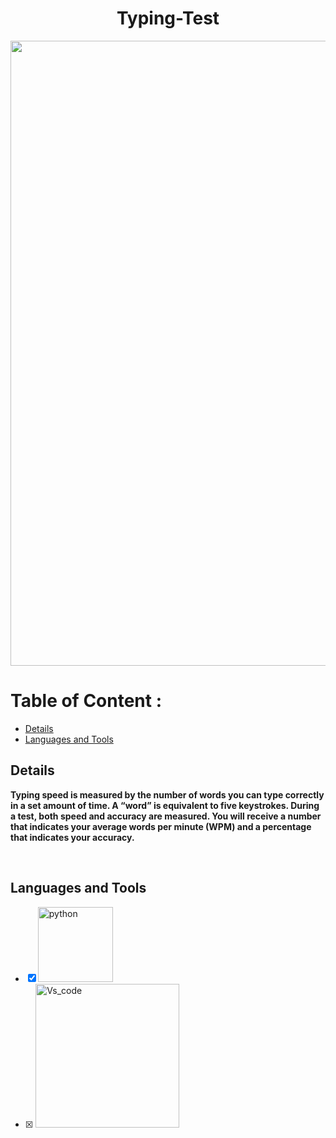 <h1 align="center">Typing-Test</h1>

<img align="center" src="https://github.com/Sahil-B07/Typing-Test/blob/main/assets/gifs/Typing%20Test.gif" width="1000">

# Table of Content :

- [Details](#Details)
- [Languages and Tools](#languages-and-tools)


## Details 
**Typing speed is measured by the number of words you can type correctly in a set amount of time. 
A “word” is equivalent to five keystrokes. During a test, both speed and accuracy are measured. You will receive a number that indicates your average words per minute (WPM) and a percentage that indicates your accuracy.**

</br>

## Languages and Tools
- [x] <img src="https://img.shields.io/badge/python-3670A0?style=for-the-badge&logo=python&logoColor=ffdd54" alt="python" width="120" hight="50">&nbsp;
- [x] <img src="https://img.shields.io/badge/Visual%20Studio%20Code-0078d7.svg?style=for-the-badge&logo=visual-studio-code&logoColor=white" alt="Vs_code" width="230" hight="50">
